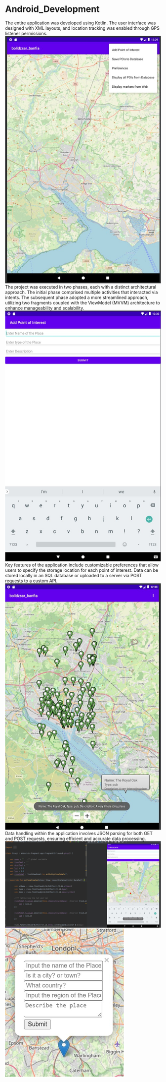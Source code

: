 # Android_Development
The entire application was developed using Kotlin. The user interface was designed with XML layouts, and location tracking was enabled through GPS listener permissions.
![Alt text](pics/mobile.jpg)
The project was executed in two phases, each with a distinct architectural approach. The initial phase comprised multiple activities that interacted via intents. The subsequent phase adopted a more streamlined approach, utilizing two fragments coupled with the ViewModel (MVVM) architecture to enhance manageability and scalability.
![Alt text](pics/mobile2.jpg)
Key features of the application include customizable preferences that allow users to specify the storage location for each point of interest. Data can be stored locally in an SQL database or uploaded to a server via POST requests to a custom API.
![Alt text](pics/mobile3.jpg)
Data handling within the application involves JSON parsing for both GET and POST requests, ensuring efficient and accurate data processing.
![Alt text](pics/mobile4.jpg)
![Alt text](pics/search.jpg)